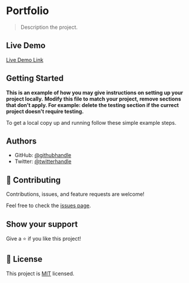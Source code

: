 # Portfolio

> Description the project.



## Live Demo 

[Live Demo Link](https://nevillionaire.github.io/portfolio)


## Getting Started

**This is an example of how you may give instructions on setting up your project locally.**
**Modify this file to match your project, remove sections that don't apply. For example: delete the testing section if the currect project doesn't require testing.**


To get a local copy up and running follow these simple example steps.


## Authors

- GitHub: [@githubhandle](https://github.com/nevillionaire)
- Twitter: [@twitterhandle](https://twitter.com/nevillionaire)

## 🤝 Contributing

Contributions, issues, and feature requests are welcome!

Feel free to check the [issues page](../../issues/).

## Show your support

Give a ⭐️ if you like this project!



## 📝 License

This project is [MIT](./LICENSE) licensed.

